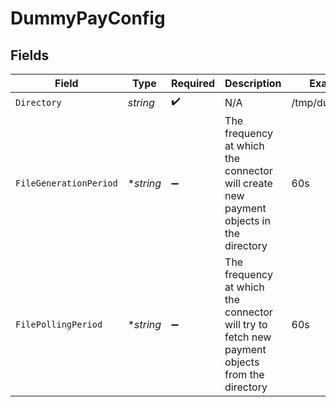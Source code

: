# DummyPayConfig


## Fields

| Field                                                                                         | Type                                                                                          | Required                                                                                      | Description                                                                                   | Example                                                                                       |
| --------------------------------------------------------------------------------------------- | --------------------------------------------------------------------------------------------- | --------------------------------------------------------------------------------------------- | --------------------------------------------------------------------------------------------- | --------------------------------------------------------------------------------------------- |
| `Directory`                                                                                   | *string*                                                                                      | :heavy_check_mark:                                                                            | N/A                                                                                           | /tmp/dummypay                                                                                 |
| `FileGenerationPeriod`                                                                        | **string*                                                                                     | :heavy_minus_sign:                                                                            | The frequency at which the connector will create new payment objects in the directory         | 60s                                                                                           |
| `FilePollingPeriod`                                                                           | **string*                                                                                     | :heavy_minus_sign:                                                                            | The frequency at which the connector will try to fetch new payment objects from the directory | 60s                                                                                           |